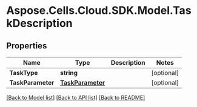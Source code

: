 # Aspose.Cells.Cloud.SDK.Model.TaskDescription
## Properties

Name | Type | Description | Notes
------------ | ------------- | ------------- | -------------
**TaskType** | **string** |  | [optional] 
**TaskParameter** | [**TaskParameter**](TaskParameter.md) |  | [optional] 

[[Back to Model list]](../README.md#documentation-for-models) [[Back to API list]](../README.md#documentation-for-api-endpoints) [[Back to README]](../README.md)

